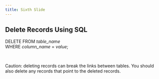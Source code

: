```yaml
---
title: Sixth Slide
---
```


## Delete Records Using SQL

DELETE FROM *table_name*    
WHERE *column_name* = *value*;

<br />

Caution: deleting records can break the links between tables. You should also delete any records that point to the deleted records.
